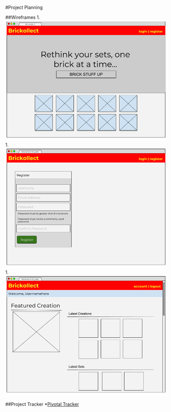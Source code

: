 #Project Planning

##Wireframes
1.![Main Page](../wireframes/brickollect-wf-index.png)
1.![Registration Page](../wireframes/brickollect-wf-user-signup.png)
1.![User Index Page](../wireframes/brickollect-wf-user-index.png)

##Project Tracker
*[Pivotal Tracker](https://www.pivotaltracker.com/n/projects/2128316)
